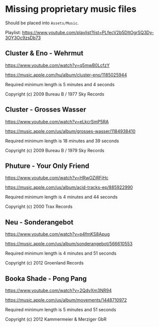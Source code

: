 # Missing proprietary music files

Should be placed into `Assets/Music`.

Playlist: https://www.youtube.com/playlist?list=PLfecV2b5DItOgrSQ3Dy-3OY3Oc9zsDb73

## Cluster & Eno - Wehrmut

https://www.youtube.com/watch?v=q5mwB0LcfzY

https://music.apple.com/hu/album/cluster-eno/1185025944

Required minimum length is 5 minutes and 4 seconds

Copyright (c) 2009 Bureau B / 1977 Sky Records

## Cluster - Grosses Wasser

https://www.youtube.com/watch?v=eLkcrSmP5RA

https://music.apple.com/us/album/grosses-wasser/1184938410

Required minimum length is 18 minutes and 39 seconds

Copyright (c) 2009 Bureau B / 1979 Sky Records

## Phuture - Your Only Friend

https://www.youtube.com/watch?v=HRwOZiRFjHc

https://music.apple.com/us/album/acid-tracks-ep/885922990

Required minimum length is 4 minutes and 44 seconds

Copyright (c) 2000 Trax Records

## Neu - Sonderangebot

https://www.youtube.com/watch?v=p4fmKS8Apug

https://music.apple.com/us/album/sonderangebot/566610553

Required minimum length is 4 minutes and 51 seconds

Copyright (c) 2012 Groenland Records

## Booka Shade - Pong Pang

https://www.youtube.com/watch?v=2QdvXm3NR94

https://music.apple.com/us/album/movements/1448710972

Required minimum length is 5 minutes and 51 seconds

Copyright (c) 2012 Kammermeier & Merziger GbR